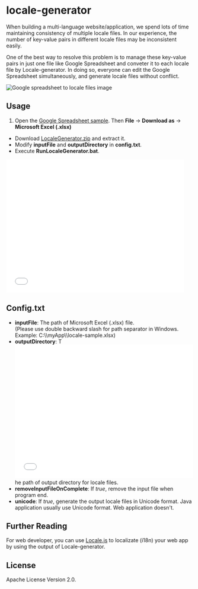 locale-generator
================
When building a multi-language website/application, we spend lots of time maintaining consistency of multiple locale files. In our experience, the number of key-value pairs in different locale files may be inconsistent easily.

One of the best way to resolve this problem is to manage these key-value pairs in just one file like Google Spreadsheet and conveter it to each locale file by Locale-generator. In doing so, everyone can edit the Google Spreadsheet simultaneously, and generate locale files without conflict.

![Google spreadsheet to locale files image](http://cwtuan.github.io/locale-generator/google-doc-2-locales.jpg "Google spreadsheet to locale files")

## Usage 
1. Open the <a href="http://goo.gl/9498aW" target="_blank">Google Spreadsheet sample</a>. Then **File** -> **Download as** -> **Microsoft Excel (.xlsx)** 
* Download [LocaleGenerator.zip](http://cwtuan.github.io/locale-generator/LocaleGenerator.zip) and extract it.
* Modify **inputFile** and **outputDirectory** in **config.txt**.
* Execute **RunLocaleGenerator.bat**.

<iframe width="480" height="360" src="//www.youtube.com/embed/bvokogquocQ" frameborder="0" allowfullscreen></iframe>

## Config.txt
* **inputFile**: The path of Microsoft Excel (.xlsx) file.     
  (Please use double backward slash for path separator in Windows. Example: C:\\\\myApp\\\\locale-sample.xlsx)
* **outputDirectory**: T<iframe width="480" height="360" src="//www.youtube.com/embed/bvokogquocQ" frameborder="0" allowfullscreen></iframe>he path of output directory for locale files. 
* **removeInputFileOnComplete**: If *true*, remove the input file when program end.
* **unicode**: If *true*, generate the output locale files in Unicode format. Java application usually use Unicode format. Web application doesn't.

## Further Reading
For web developer, you can use <a href="https://github.com/cwtuan/Locale.js" target="_blank">Locale.js</a> to localizate (i18n) your web app by using the output of Locale-generator.


## License
Apache License Version 2.0.



